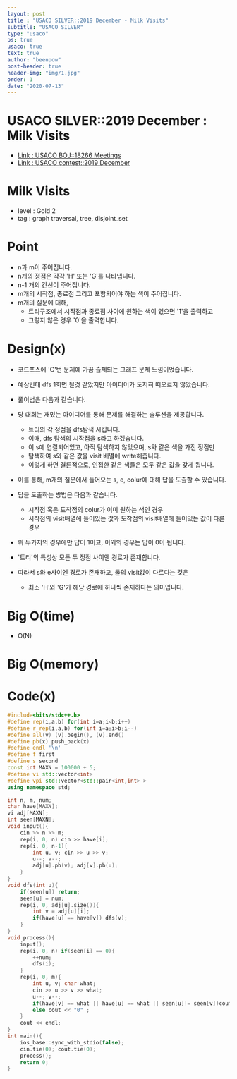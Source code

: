```yaml
---
layout: post
title : "USACO SILVER::2019 December - Milk Visits"
subtitle: "USACO SILVER"
type: "usaco"
ps: true
usaco: true
text: true
author: "beenpow"
post-header: true
header-img: "img/1.jpg"
order: 1
date: "2020-07-13"
---
```


# USACO SILVER::2019 December : Milk Visits
- [Link : USACO BOJ::18266 Meetings](https://www.acmicpc.net/problem/18267)
- [Link : USACO contest::2019 December](http://www.usaco.org/index.php?page=dec19results)

# Milk Visits

- level : Gold 2
- tag : graph traversal, tree, disjoint_set

# Point
- n과 m이 주어집니다.
- n개의 정점은 각각 'H' 또는 'G'를 나타냅니다.
- n-1 개의 간선이 주어집니다.
- m개의 시작점, 종료점 그리고 포함되어야 하는 색이 주어집니다.
- m개의 질문에 대해,
  - 트리구조에서 시작점과 종료점 사이에 원하는 색이 있으면 '1'을 출력하고
  - 그렇지 않은 경우 '0'을 출력합니다.

# Design(x)
- 코드포스에 'C'번 문제에 가끔 출제되는 그래프 문제 느낌이었습니다.
- 예상컨대 dfs 1회면 될것 같았지만 아이디어가 도저히 떠오르지 않았습니다.
- 풀이법은 다음과 같습니다.
- 당 대회는 재밌는 아이디어를 통해 문제를 해결하는 솔루션을 제공합니다.
  - 트리의 각 정점을 dfs탐색 시킵니다.
  - 이때, dfs 탐색의 시작점을 s라고 하겠습니다.
  - 이 s에 연결되어있고, 아직 탐색하지 않았으며, s와 같은 색을 가진 정점만 
  - 탐색하여 s와 같은 값을 visit 배열에 write해줍니다.
  - 이렇게 하면 결론적으로, 인접한 같은 색들은 모두 같은 값을 갖게 됩니다.

- 이를 통해, m개의 질문에서 들어오는 s, e, colur에 대해 답을 도출할 수 있습니다.
- 답을 도출하는 방법은 다음과 같습니다.
  - 시작점 혹은 도착점의 colur가 이미 원하는 색인 경우
  - 시작점의 visit배열에 들어있는 값과 도착점의 visit배열에 들어있는 값이 다른 경우
- 위 두가지의 경우에만 답이 1이고, 이외의 경우는 답이 0이 됩니다.
- '트리'의 특성상 모든 두 정점 사이엔 경로가 존재합니다.
- 따라서 s와 e사이엔 경로가 존재하고, 둘의 visit값이 다르다는 것은
  - 최소 'H'와 'G'가 해당 경로에 하나씩 존재하다는 의미입니다.

# Big O(time)
- O(N)

# Big O(memory)

# Code(x)

```cpp
#include<bits/stdc++.h>
#define rep(i,a,b) for(int i=a;i<b;i++)
#define r_rep(i,a,b) for(int i=a;i>b;i--)
#define all(v) (v).begin(), (v).end()
#define pb(x) push_back(x)
#define endl '\n'
#define f first
#define s second
const int MAXN = 100000 + 5;
#define vi std::vector<int>
#define vpi std::vector<std::pair<int,int> >
using namespace std;

int n, m, num;
char have[MAXN];
vi adj[MAXN];
int seen[MAXN];
void input(){
	cin >> n >> m;
	rep(i, 0, n) cin >> have[i];
	rep(i, 0, n-1){
		int u, v; cin >> u >> v;
		u--; v--;
		adj[u].pb(v); adj[v].pb(u);
	}
}
void dfs(int u){
	if(seen[u]) return;
	seen[u] = num;
	rep(i, 0, adj[u].size()){
		int v = adj[u][i];
		if(have[u] == have[v]) dfs(v);
	}
}
void process(){
	input();
	rep(i, 0, n) if(seen[i] == 0){
		++num;
		dfs(i);
	}
	rep(i, 0, m){
		int u, v; char what;
		cin >> u >> v >> what;
		u--; v--;
		if(have[v] == what || have[u] == what || seen[u]!= seen[v])cout << "1" ;
		else cout << "0" ;
	}
	cout << endl;
}
int main(){
    ios_base::sync_with_stdio(false);
    cin.tie(0); cout.tie(0);
    process();
    return 0;
}
```
